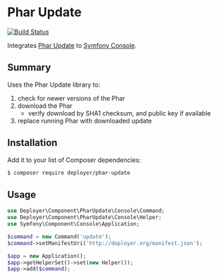 # Phar Update

[![Build Status](https://travis-ci.org/deployphp/phar-update.svg?branch=master)](https://travis-ci.org/deployphp/phar-update)

Integrates [Phar Update](https://github.com/herrera-io/php-phar-update) to [Symfony Console](https://github.com/symfony/Console).

## Summary

Uses the Phar Update library to:

1. check for newer versions of the Phar
1. download the Phar
   - verify download by SHA1 checksum, and public key if available
1. replace running Phar with downloaded update

## Installation

Add it to your list of Composer dependencies:

```sh
$ composer require deployer/phar-update
```

## Usage

```php
use Deployer\Component\PharUpdate\Console\Command;
use Deployer\Component\PharUpdate\Console\Helper;
use Symfony\Component\Console\Application;

$command = new Command('update');
$command->setManifestUri('http://deployer.org/manifest.json');

$app = new Application();
$app->getHelperSet()->set(new Helper());
$app->add($command);
```
